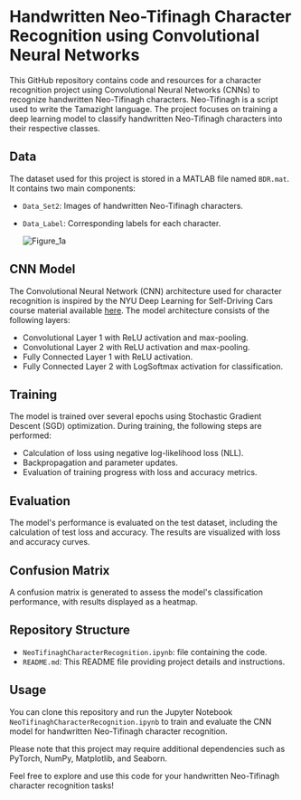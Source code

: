 # Handwritten Neo-Tifinagh Character Recognition using Convolutional Neural Networks

This GitHub repository contains code and resources for a character recognition project using Convolutional Neural Networks (CNNs) to recognize handwritten Neo-Tifinagh characters. Neo-Tifinagh is a script used to write the Tamazight language. The project focuses on training a deep learning model to classify handwritten Neo-Tifinagh characters into their respective classes.

## Data

The dataset used for this project is stored in a MATLAB file named `BDR.mat`. It contains two main components:

- `Data_Set2`: Images of handwritten Neo-Tifinagh characters.
- `Data_Label`: Corresponding labels for each character.

  ![Figure_1a](https://github.com/Yamaximum/Handwritten-Neo-Tifinagh-Character-Recognition-using-Convolutional-Neural-Networks/assets/144939420/d53cde1a-88bf-46e5-b0c4-0566ba622339)

## CNN Model

The Convolutional Neural Network (CNN) architecture used for character recognition is inspired by the NYU Deep Learning for Self-Driving Cars course material available [here](https://github.com/Atcold/NYU-DLSP20/blob/master/06-convnet.ipynb). The model architecture consists of the following layers:

- Convolutional Layer 1 with ReLU activation and max-pooling.
- Convolutional Layer 2 with ReLU activation and max-pooling.
- Fully Connected Layer 1 with ReLU activation.
- Fully Connected Layer 2 with LogSoftmax activation for classification.

## Training

The model is trained over several epochs using Stochastic Gradient Descent (SGD) optimization. During training, the following steps are performed:

- Calculation of loss using negative log-likelihood loss (NLL).
- Backpropagation and parameter updates.
- Evaluation of training progress with loss and accuracy metrics.

## Evaluation

The model's performance is evaluated on the test dataset, including the calculation of test loss and accuracy. The results are visualized with loss and accuracy curves.

## Confusion Matrix

A confusion matrix is generated to assess the model's classification performance, with results displayed as a heatmap.

## Repository Structure

- `NeoTifinaghCharacterRecognition.ipynb`: file containing the code.
- `README.md`: This README file providing project details and instructions.

## Usage

You can clone this repository and run the Jupyter Notebook `NeoTifinaghCharacterRecognition.ipynb` to train and evaluate the CNN model for handwritten Neo-Tifinagh character recognition. 

Please note that this project may require additional dependencies such as PyTorch, NumPy, Matplotlib, and Seaborn.

Feel free to explore and use this code for your handwritten Neo-Tifinagh character recognition tasks!
